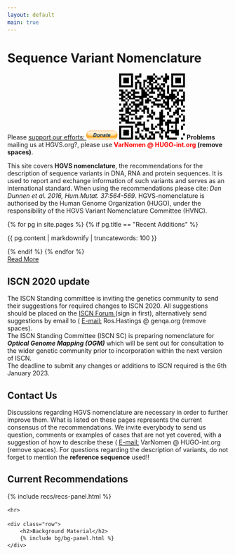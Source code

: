 ```yaml
---
layout: default
main: true
---
```


<div class="jumbotron">
    <div class="container">
        <h1>Sequence Variant Nomenclature</h1>
        <div class="carousel">
            <div>
                <p>
                    Please <a href='https://www.paypal.com/donate/?hosted_button_id=DHJVLF3Z2TA2U' target='\_blank'>support our efforts: <img height='20px' src='/assets/donate.gif'></img></a> <img height='150px' src='/assets/GVdonationQRcode.png'></img> <b>Problems</b> mailing us at HGVS.org?, please use <b><font color="red"> VarNomen @ HUGO-int.org</font> (remove spaces)</b>.
                </p>
            </div>
            <div>
                <p>
                    This site covers <b>HGVS nomenclature</b>, the recommendations for the description of sequence variants in DNA, RNA and protein sequences. It is used to report and exchange information of such variants  and serves as an international standard. When using the recommendations please cite: <i>Den Dunnen et al. 2016, Hum.Mutat. 37:564-569<a href='http://onlinelibrary.wiley.com/doi/10.1002/humu.22981/abstract' target='_blank'></a></i>. HGVS-nomenclature is authorised by the Human Genome Organization (HUGO), under the responsibility of the HGVS Variant Nomenclature Committee (HVNC).
                </p>
            </div>
            <div>
                {% for pg in site.pages %}
                    {% if pg.title == "Recent Additions" %}
                        <p>{{ pg.content | markdownify | truncatewords: 100 }}</p>
                    {% endif %}
                {% endfor %}
                <div>
                    <a href="{{ site.baseurl}}/recent" class="btn btn-md btn-warning pull-right">Read More</a>
                </div>
            </div>
            <div>
                <h2>ISCN 2020 update</h2>
                <p>
                The ISCN Standing committee is inviting the genetics community to send their suggestions for required changes to ISCN 2020. All suggestions should be placed on the <a href='https://iscn.karger.com' target='_blank'>ISCN Forum </a> (sign in first), alternatively send suggestions by email to (<span class="glyphicon glyphicon-envelope"></span> <u>E-mail:</u> Ros.Hastings @ genqa.org (remove spaces). <br>The ISCN Standing Committee (ISCN SC) is preparing nomenclature for <b><i>Optical Genome Mapping (OGM)</i></b> which will be sent out for consultation to the wider genetic community prior to incorporation within the next version of ISCN.<br>The deadline to submit any changes or additions to ISCN required is the 6th January 2023.
                </p>
            </div>
            <div>
                <h2>Contact Us</h2>
                <p>
                Discussions regarding HGVS nomenclature are necessary in order to further improve them. What is listed on these pages represents the current consensus of the recommendations. We invite everybody to send us question, comments or examples of cases that are not yet covered, with a suggestion of how to describe these (<span class="glyphicon glyphicon-envelope"></span> <u>E-mail:</u> VarNomen @ HUGO-int.org (remove spaces). For questions regarding the description of variants, do not forget to mention the <b>reference sequence</b> used!!
                </p>
            </div>
        </div>
    </div>
</div>

<div class="container">
    <div class="row">
        <h2>Current Recommendations</h2>
        {% include recs/recs-panel.html %}
    </div>

    <hr>
    
    <div class="row">
        <h2>Background Material</h2>
        {% include bg/bg-panel.html %}
    </div>

</div>
